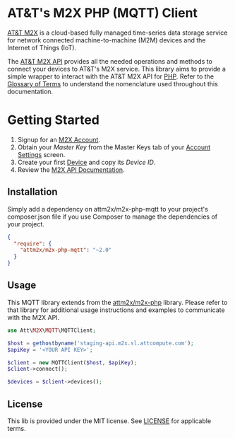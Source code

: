 # AT&T's M2X PHP (MQTT) Client

[AT&T M2X](http://m2x.att.com) is a cloud-based fully managed time-series data storage service for network connected machine-to-machine (M2M) devices and the Internet of Things (IoT). 

The [AT&T M2X API](https://m2x.att.com/developer/documentation/overview) provides all the needed operations and methods to connect your devices to AT&T's M2X service. This library aims to provide a simple wrapper to interact with the AT&T M2X API for [PHP](http://php.net). Refer to the [Glossary of Terms](https://m2x.att.com/developer/documentation/v2/glossary) to understand the nomenclature used throughout this documentation.

Getting Started
==========================
1. Signup for an [M2X Account](https://m2x.att.com/signup).
2. Obtain your _Master Key_ from the Master Keys tab of your [Account Settings](https://m2x.att.com/account) screen.
2. Create your first [Device](https://m2x.att.com/devices) and copy its _Device ID_.
3. Review the [M2X API Documentation](https://m2x.att.com/developer/documentation/overview).

## Installation

Simply add a dependency on attm2x/m2x-php-mqtt to your project's composer.json file if you use Composer to manage the dependencies of your project.

```json
{
  "require": {
    "attm2x/m2x-php-mqtt": "~2.0"
  }
}
```

## Usage

This MQTT library extends from the [attm2x/m2x-php](https://github.com/attm2x/m2x-php) library. Please refer to that library for additional usage instructions and examples to communicate with the M2X API.

```php
use Att\M2X\MQTT\MQTTClient;

$host = gethostbyname('staging-api.m2x.sl.attcompute.com');
$apiKey = '<YOUR API KEY>';

$client = new MQTTClient($host, $apiKey);
$client->connect();

$devices = $client->devices();
```

## License

This lib is provided under the MIT license. See [LICENSE](LICENSE) for applicable terms.
